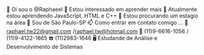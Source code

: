 👋 Oi sou o @Raphaeel
👀 Estou interessado em aprender mais
🌱 Atualmente estou aprendendo JavaScript, HTML e C++
💞️ Estou procurando um estagio na área
📍 Sou de São Paulo-SP 
📫 Como entrar em contato comigo ... 
📧 raphael.tw22@gmail.com /raphael.tw@hotmail.com 
📱 (11)9-6616-1056 / (11)9-4122-1865
☎️ (11)2983-1646
🖥️ Estudande de Análise e Desenvolvimento de Sistemas 
